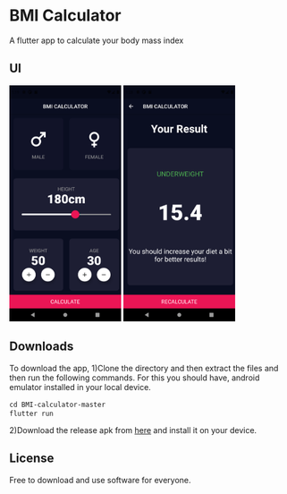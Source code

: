 # BMI Calculator

A flutter app to calculate your body mass index

## UI
<p float="left">
  <img src="https://github.com/gandhisamay/BMI-calculator/blob/master/Images/BMI-Screen%201.png" width="200"/>
  <img src="https://github.com/gandhisamay/BMI-calculator/blob/master/Images/BMI-Screen%202.png" width="200"/> 
</p>

## Downloads
To download the app,
1)Clone the directory and then extract the files and then run the following commands. For this you should have, android emulator installed in your local device.
```
cd BMI-calculator-master
flutter run
```
2)Download the release apk from [here](https://drive.google.com/file/d/1lJ632-vzrFTVgQ_VpBd7upTgSN4j5u_B/view?usp=sharing) and install it on your device.

## License
Free to download and use software for everyone.
